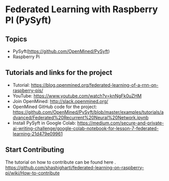 # Federated Learning with Raspberry PI (PySyft)
## Topics
   - PySyft(https://github.com/OpenMined/PySyft)
   - Raspberry Pi 
   
## Tutorials and links for the project
- Tutorial: https://blog.openmined.org/federated-learning-of-a-rnn-on-raspberry-pis/
- YouTube: https://www.youtube.com/watch?v=knNgFk0uZHM
- Join OpenMined: http://slack.openmined.org/
- OpenMined GitHub code for the project: https://github.com/OpenMined/PySyft/blob/master/examples/tutorials/advanced/Federated%20Recurrent%20Neural%20Network.ipynb
- Install PySyft in Google Colab: https://medium.com/secure-and-private-ai-writing-challenge/google-colab-notebook-for-lesson-7-federated-learning-21d479e09961


## Start Contributing
The tutorial on how to contribute can be found here . https://github.com/shashigharti/federated-learning-on-raspberry-pi/wiki/How-to-contribute

